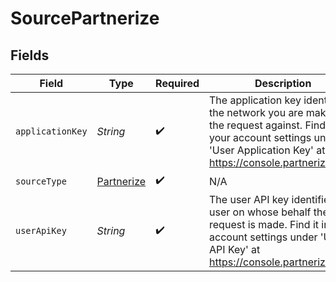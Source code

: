 # SourcePartnerize


## Fields

| Field                                                                                                                                                                           | Type                                                                                                                                                                            | Required                                                                                                                                                                        | Description                                                                                                                                                                     |
| ------------------------------------------------------------------------------------------------------------------------------------------------------------------------------- | ------------------------------------------------------------------------------------------------------------------------------------------------------------------------------- | ------------------------------------------------------------------------------------------------------------------------------------------------------------------------------- | ------------------------------------------------------------------------------------------------------------------------------------------------------------------------------- |
| `applicationKey`                                                                                                                                                                | *String*                                                                                                                                                                        | :heavy_check_mark:                                                                                                                                                              | The application key identifies the network you are making the request against. Find it in your account settings under 'User Application Key' at https://console.partnerize.com. |
| `sourceType`                                                                                                                                                                    | [Partnerize](../../models/shared/Partnerize.md)                                                                                                                                 | :heavy_check_mark:                                                                                                                                                              | N/A                                                                                                                                                                             |
| `userApiKey`                                                                                                                                                                    | *String*                                                                                                                                                                        | :heavy_check_mark:                                                                                                                                                              | The user API key identifies the user on whose behalf the request is made. Find it in your account settings under 'User API Key' at https://console.partnerize.com.              |